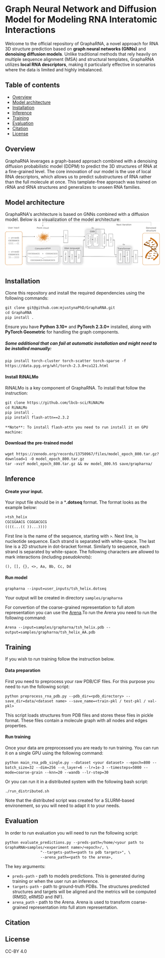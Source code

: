 # Graph Neural Network and Diffusion Model for Modeling RNA Interatomic Interactions

Welcome to the official repository of GraphaRNA, a novel approach for RNA 3D structure prediction based on **graph neural networks (GNNs)** and **denoising diffusion models**. Unlike traditional methods that rely heavily on multiple sequence alignment (MSA) and structural templates, GraphaRNA utilizes **local RNA descriptors**, making it particularly effective in scenarios where the data is limited and highly imbalanced.

## Table of contents
* [Overview](#overview)
* [Model architecture](#model-architecture)
* [Installation](#installation)
* [Inference](#inference)
* [Training](#training)
* [Evaluation](#evaluation)
* [Citation](#citation)
* [License](#license)



## Overview
GraphaRNA leverages a graph-based approach combined with a denoising diffusion probabilistic model (DDPM) to predict the 3D structures of RNA at a fine-grained level. The core innovation of our model is the use of local RNA descriptors, which allows us to predict substructures of RNA rather than the full molecule at once. This tamplate-free approach was trained on rRNA and tRNA structures and generalizes to unseen RNA families. 

## Model architecture
GraphaRNA's architecture is based on GNNs combined with a diffusion model. Below is a visualization of the model architecture:
<img title="Model architecture" alt="Architecture of GraphaRNA." src="model-overview.png">

## Installation
Clone this repository and install the required dependencies using the following commands:
```
git clone git@github.com:mjustynaPhD/GraphaRNA.git
cd GraphaRNA
pip install .
```

Ensure you have **Python 3.10+** and **PyTorch 2.3.0+** installed, along with **PyTorch Geometric** for handling the graph components.

##### Some additional that can fail at automatic installation and might need to be installed manually:

```
pip install torch-cluster torch-scatter torch-sparse -f https://data.pyg.org/whl/torch-2.3.0+cu121.html
```


#### Install RiNALMo

RiNALMo is a key component of GraphaRNA. To install that follow the instruction:
```
git clone https://github.com/lbcb-sci/RiNALMo
cd RiNALMo
pip install .
pip install flash-attn==2.3.2

**Note**: To install flash-attn you need to run install it on GPU machine:
```

#### Download the pre-trained model
```
wget https://zenodo.org/records/13750967/files/model_epoch_800.tar.gz?download=1 -O model_epoch_800.tar.gz
tar -xvzf model_epoch_800.tar.gz && mv model_800.h5 save/grapharna/
```

## Inference

#### Create your input.
Your input file should be in a ***.dotseq** format. The format looks as the example below:
```
>tsh_helix
CGCGGAACG CGGGACGCG
((((...(( ))...))))
```
First line is the name of the sequence, starting with `>`. Next line, is nucleotide sequence. Each strand is separated with white-space. The last line is a 2D structure in dot-bracket format. Similarly to sequence, each strand is separated by white-space. The following characters are allowed to mark interactions (including pseudoknots):
```
(), [], {}, <>, Aa, Bb, Cc, Dd
```

#### Run model

```
grapharna --input=user_inputs/tsh_helix.dotseq
```

Your output will be created in directory `samples/grapharna`

For convertion of the coarse-grained representation to full atom representation you can use the [Arena](https://github.com/pylelab/Arena).To run the Arena you need to run the following command:

```
Arena --input=samples/grapharna/tsh_helix.pdb --output=samples/grapharna/tsh_helix_AA.pdb
```

## Training
If you wish to run training follow the instruction below.

#### Data preparation
First you need to preprocess your raw PDB/CIF files. For this purpose you need to run the following script:
```
python preprocess_rna_pdb.py --pdb_dir=<pdb_directory> --save_dir=data/<dataset name> --save_name=<train-pkl / test-pkl / val-pkl>
```

This script loads structures from PDB files and stores these files in pickle format. These files contain a molecule graph with all nodes and edges properties.

#### Run training
Once your data are preprocessed you are ready to run training. You can run it on a single GPU using the following command:
```
python main_rna_pdb_single.py --dataset <your dataset> --epoch=800 --batch_size=32 --dim=256 --n_layer=6 --lr=1e-3 --timesteps=5000 --mode=coarse-grain --knn=20 --wandb --lr-step=30
```
Or you can run it in a distributed system with the following bash script:
```
./run_distributed.sh
```
Note that the distributed script was created for a SLURM-based environement, so you will need to adapt it to your needs.

## Evaluation
In order to run evaluation you will need to run the following script:
```
python evaluate_predictions.py --preds-path=/home/<your path to GraphaRNA>samples/<experiment name>/<epoch>/, \
                "--targets-path=<path to pdb targets>", \
                --arena_path=<path to the arena>,
```

The key arguments:
* `preds-path` - path to models predictions. This is generated during training or when the user run an inference.
* `targets-path` - path to ground-truth PDBs. The structures predicted structures and targets will be aligned and the metrics will be computed (RMSD, eRMSD and INF).
* `arena_path` - path to the Arena. Arena is used to transform coarse-grained representation into full atom representation.

## Citation
## License
CC-BY 4.0
